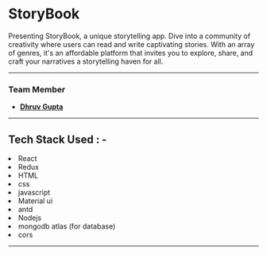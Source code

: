 # StoryBook

Presenting StoryBook, a unique storytelling app. Dive into a community of creativity where users can read and write captivating stories. With an array of genres, it's an affordable platform that invites you to explore, share, and craft your narratives a storytelling haven for all.

---

### Team Member

- **[Dhruv Gupta](https://github.com/Dhruva8878/)**

---

## Tech Stack Used : -

<li>React</li>
<li>Redux</li>
<li>HTML</li>
<li>css</li>
<li>javascript</li>  
<li>Material ui</li>
<li>antd</li>
<li>Nodejs</li>
<li>mongodb atlas (for database)</li>
<li>cors</li>

---
